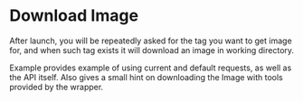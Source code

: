 # Download Image
After launch, you will be repeatedly asked for the tag you want to get image for, 
and when such tag exists it will download an image in working directory.

Example provides example of using current and default requests, as well as the API itself.
Also gives a small hint on downloading the Image with tools provided by the wrapper.
